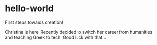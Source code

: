 # hello-world
First steps towards creation!

Christina is here! Recently decided to switch her career from humanities and teaching Greek to tech. Good luck with that...
